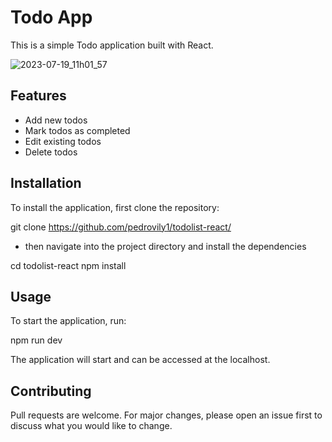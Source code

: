 # Todo App

This is a simple Todo application built with React.

![2023-07-19_11h01_57](https://github.com/pedrovily1/todolist-react/assets/127983785/b5f19169-b6b6-4566-96ae-d4c49c8792c1)

 
## Features

- Add new todos
- Mark todos as completed
- Edit existing todos
- Delete todos

## Installation

To install the application, first clone the repository:

git clone https://github.com/pedrovily1/todolist-react/


- then navigate into the project directory and install the dependencies

cd todolist-react
npm install

## Usage

To start the application, run:

npm run dev

The application will start and can be accessed at the localhost.

## Contributing

Pull requests are welcome. For major changes, please open an issue first to discuss what you would like to change.


